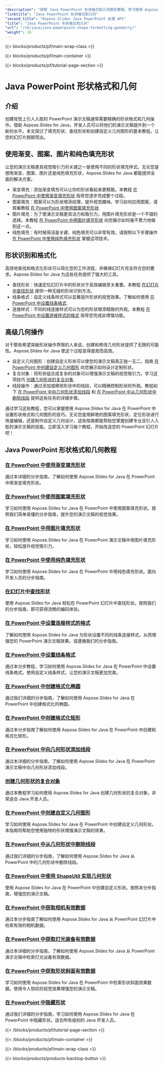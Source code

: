 ```yaml
---
"description": "探索 Java PowerPoint 形状格式和几何图形教程。学习使用 Aspose.Slides for Java 填充形状、查找形状以及创建自定义几何图形。"
"linktitle": "Java PowerPoint 形状格式和几何"
"second_title": "Aspose.Slides Java PowerPoint 处理 API"
"title": "Java PowerPoint 形状格式和几何"
"url": "/zh/java/java-powerpoint-shape-formatting-geometry/"
"weight": 26
---
```


{{< blocks/products/pf/main-wrap-class >}}

{{< blocks/products/pf/main-container >}}

{{< blocks/products/pf/tutorial-page-section >}}

# Java PowerPoint 形状格式和几何

## 介绍

创建视觉上引人入胜的 PowerPoint 演示文稿通常需要精确的形状格式和几何操作。借助 Aspose.Slides for Java，开发人员可以将他们的演示文稿提升到一个新的水平。本文探讨了填充形状、查找形状和创建自定义几何图形的基本教程，让您的幻灯片脱颖而出。

## 使用渐变、图案、图片和纯色填充形状

让您的演示文稿更具视觉吸引力的关键之一是使用不同的形状填充样式。无论您是想用渐变、图案、图片还是纯色填充形状，Aspose.Slides for Java 都能提供全面的解决方案。 

- 渐变填充：添加渐变填充可以让你的形状看起来更精致。本教程 [在 PowerPoint 中使用渐变填充形状](./fill-shapes-gradient-powerpoint/) 指导您逐步完成整个过程。
- 图案填充：图案可以为形状增添纹理，提升视觉趣味。学习如何应用图案，请观看教程 [在 PowerPoint 中使用图案填充形状](。/fill-shapes-pattern-powerpoint/).
- 图片填充：为了使演示文稿更具活力和吸引力，用图片填充形状是一个不错的选择。本教程 [在 PowerPoint 中用图片填充形状](./fill-shapes-picture-powerpoint/) 向您展示如何毫不费力地做到这一点。
- 纯色填充：有时候简洁是关键，纯色填充可以非常有效。请按照以下步骤操作 [在 PowerPoint 中使用纯色填充形状](./fill-shapes-solid-color-powerpoint/) 掌握这项技术。

## 形状识别和格式化

高效地查找和格式化形状可以简化您的工作流程，并确保幻灯片完全符合您的要求。Aspose.Slides for Java 为这些任务提供了强大的工具。

- 查找形状：快速定位幻灯片中的形状对于高效编辑至关重要。本教程 [在幻灯片中查找形状](./find-shape-slide-powerpoint/) 提供一种无缝的形状识别方法。
- 线条格式：自定义线条样式可以显著提升形状的视觉效果。了解如何使用 [在 PowerPoint 中设置线条格式](。/format-lines-powerpoint/).
- 连接样式：不同的线连接样式可以为您的形状增添精致的外观。本教程 [在 PowerPoint 中设置连接样式的格式](./format-join-styles-powerpoint/) 指导您完成此增强功能。

## 高级几何操作

对于那些希望突破形状操作界限的人来说，创建和修改几何形状提供了无限的可能性。Aspose.Slides for Java 使这个过程变得直观而高效。

- 自定义几何图形：创建自定义形状可以使您的演示文稿真正独一无二。指南 [在 PowerPoint 中创建自定义几何图形](./create-custom-geometry-powerpoint/) 向您展示如何设计定制形状。
- 复合对象：将形状组合成复杂的对象可以增强演示文稿的视觉吸引力。学习这项技巧 [创建几何形状的复合对象](。/create-composite-objects-geometry-shapes-powerpoint/).
- 线段操作：通过添加或移除形状中的线段，可以精确控制形状的外观。教程如下 [在 PowerPoint 中向几何形状添加线段](./add-segment-geometry-shape-powerpoint/) 和 [在 PowerPoint 中从几何形状中删除线段](./remove-segment-geometry-shape-powerpoint/) 提供这些任务的详细步骤。

通过学习这些教程，您可以掌握使用 Aspose.Slides for Java 在 PowerPoint 中设置形状格式和几何图形的技巧。无论您是用鲜艳的图案填充形状，定位形状进行快速编辑，还是制作自定义几何设计，这些指南都能帮助您掌握创建专业且引人入胜的演示文稿的技能。立即深入学习每个教程，开始改造您的 PowerPoint 幻灯片吧！
## Java PowerPoint 形状格式和几何教程
### [在 PowerPoint 中使用渐变填充形状](./fill-shapes-gradient-powerpoint/)
通过本详细的分步指南，了解如何使用 Aspose.Slides for Java 在 PowerPoint 中用渐变填充形状。
### [在 PowerPoint 中使用图案填充形状](./fill-shapes-pattern-powerpoint/)
学习如何使用 Aspose.Slides for Java 在 PowerPoint 中使用图案填充形状。按照我们简单易懂的分步指南，提升您的演示文稿的视觉效果。
### [在 PowerPoint 中用图片填充形状](./fill-shapes-picture-powerpoint/)
学习如何使用 Aspose.Slides for Java 在 PowerPoint 演示文稿中用图片填充形状。轻松提升视觉吸引力。
### [在 PowerPoint 中使用纯色填充形状](./fill-shapes-solid-color-powerpoint/)
学习如何使用 Aspose.Slides for Java 在 PowerPoint 中用纯色填充形状。面向开发人员的分步指南。
### [在幻灯片中查找形状](./find-shape-slide-powerpoint/)
使用 Aspose.Slides for Java 轻松在 PowerPoint 幻灯片中查找形状。按照我们的分步指南，即可获得流畅的编码体验。
### [在 PowerPoint 中设置连接样式的格式](./format-join-styles-powerpoint/)
了解如何使用 Aspose.Slides for Java 为形状设置不同的线条连接样式，从而增强您的 PowerPoint 演示文稿效果。请遵循我们的分步指南。
### [在 PowerPoint 中设置线条格式](./format-lines-powerpoint/)
通过本分步教程，学习如何使用 Aspose.Slides for Java 在 PowerPoint 中设置线条格式。使用自定义线条样式，让您的演示文稿更加完美。
### [在 PowerPoint 中创建格式化椭圆](./create-formatted-ellipse-powerpoint/)
通过我们详细的分步指南，了解如何使用 Aspose.Slides for Java 在 PowerPoint 中创建格式化的椭圆。
### [在 PowerPoint 中创建格式化矩形](./create-formatted-rectangle-powerpoint/)
通过本分步指南了解如何使用 Aspose.Slides for Java 在 PowerPoint 中创建和格式化矩形。
### [在 PowerPoint 中向几何形状添加线段](./add-segment-geometry-shape-powerpoint/)
通过本详细的分步指南，了解如何使用 Aspose.Slides for Java 在 PowerPoint 演示文稿中向几何形状添加线段。
### [创建几何形状的复合对象](./create-composite-objects-geometry-shapes-powerpoint/)
通过本教程学习如何使用 Aspose.Slides for Java 创建几何形状的复合对象。非常适合 Java 开发人员。
### [在 PowerPoint 中创建自定义几何图形](./create-custom-geometry-powerpoint/)
学习如何使用 Aspose.Slides for Java 在 PowerPoint 中创建自定义几何形状。本指南将帮助您使用独特的形状增强演示文稿的效果。
### [在 PowerPoint 中从几何形状中删除线段](./remove-segment-geometry-shape-powerpoint/)
通过我们详细的分步指南，了解如何使用 Aspose.Slides for Java 从 PowerPoint 中的几何形状中删除线段。
### [在 PowerPoint 中使用 ShapeUtil 实现几何形状](./use-shapeutil-geometry-shape-powerpoint/)
使用 Aspose.Slides for Java 在 PowerPoint 中创建自定义形状。按照本分步指南，增强您的演示文稿。
### [在 PowerPoint 中获取相机有效数据](./get-camera-effective-data-powerpoint/)
通过本分步指南了解如何使用 Aspose.Slides for Java 从 PowerPoint 幻灯片中检索有效的相机数据。
### [在 PowerPoint 中获取灯光装备有效数据](./get-light-rig-effective-data-powerpoint/)
通过本详细的分步指南，了解如何使用 Aspose.Slides for Java 从 PowerPoint 演示文稿中检索灯光设备有效数据。
### [在 PowerPoint 中获取形状斜面有效数据](./get-shape-bevel-effective-data-powerpoint/)
学习如何使用 Aspose.Slides for Java 在 PowerPoint 中检索形状斜面效果数据。使用令人惊叹的视觉效果增强您的演示文稿。
### [在 PowerPoint 中隐藏形状](./hide-shapes-powerpoint/)
通过我们详细的分步指南，学习如何使用 Aspose.Slides for Java 在 PowerPoint 中隐藏形状。适合所有级别的 Java 开发人员。

{{< /blocks/products/pf/tutorial-page-section >}}

{{< /blocks/products/pf/main-container >}}

{{< /blocks/products/pf/main-wrap-class >}}

{{< blocks/products/products-backtop-button >}}